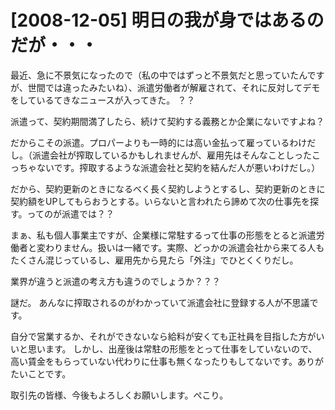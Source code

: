 # [2008-12-05] 明日の我が身ではあるのだが・・・


最近、急に不景気になったので（私の中ではずっと不景気だと思っていたんですが、世間では違ったみたいね）、派遣労働者が解雇されて、それに反対してデモをしているてきなニュースが入ってきた。
？？

派遣って、契約期間満了したら、続けて契約する義務とか企業にないですよね？

だからこその派遣。プロパーよりも一時的には高い金払って雇っているわけだし。（派遣会社が搾取しているかもしれませんが、雇用先はそんなことしったこっちゃないです。搾取するような派遣会社と契約を結んだ人が悪いわけだし。）

だから、契約更新のときになるべく長く契約しようとするし、契約更新のときに契約額をUPしてもらおうとする。いらないと言われたら諦めて次の仕事先を探す。ってのが派遣では？？

まぁ、私も個人事業主ですが、企業様に常駐するって仕事の形態をとると派遣労働者と変わりません。扱いは一緒です。実際、どっかの派遣会社から来てる人もたくさん混じっているし、雇用先から見たら「外注」でひとくくりだし。

業界が違うと派遣の考え方も違うのでしょうか？？？

謎だ。
あんなに搾取されるのがわかっていて派遣会社に登録する人が不思議です。

自分で営業するか、それができないなら給料が安くても正社員を目指した方がいいと思います。
しかし、出産後は常駐の形態をとって仕事をしていないので、高い賃金をもらっていない代わりに仕事も無くなったりもしてないです。ありがたいことです。

取引先の皆様、今後もよろしくお願いします。ぺこり。

